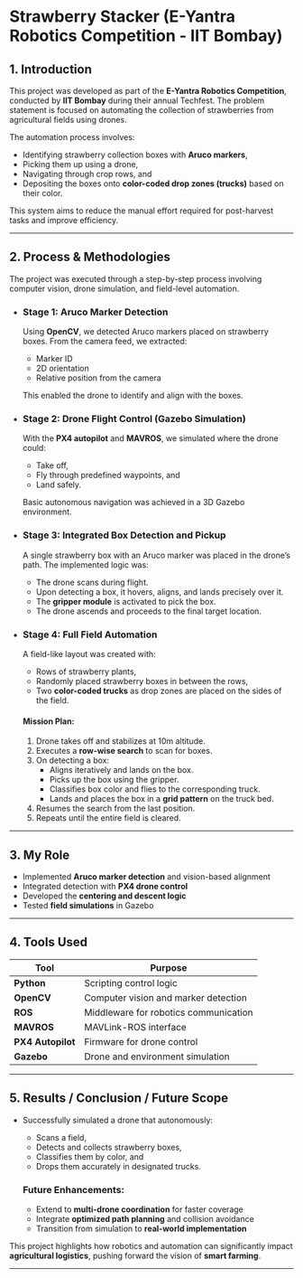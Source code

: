 # Strawberry Stacker (E-Yantra Robotics Competition - IIT Bombay)

## 1. Introduction

This project was developed as part of the **E-Yantra Robotics Competition**, conducted by **IIT Bombay** during their annual Techfest. The problem statement is focused on automating the collection of strawberries from agricultural fields using drones.

The automation process involves:
- Identifying strawberry collection boxes with **Aruco markers**,
- Picking them up using a drone,
- Navigating through crop rows, and
- Depositing the boxes onto **color-coded drop zones (trucks)** based on their color.

This system aims to reduce the manual effort required for post-harvest tasks and improve efficiency.

---

## 2. Process & Methodologies

The project was executed through a step-by-step process involving computer vision, drone simulation, and field-level automation.

- ### Stage 1: Aruco Marker Detection

  Using **OpenCV**, we detected Aruco markers placed on strawberry boxes. From the camera feed, we extracted:
  - Marker ID
  - 2D orientation
  - Relative position from the camera

  This enabled the drone to identify and align with the boxes.

- ### Stage 2: Drone Flight Control (Gazebo Simulation)

  With the **PX4 autopilot** and **MAVROS**, we simulated where the drone could:
  - Take off,
  - Fly through predefined waypoints, and
  - Land safely.
  
  Basic autonomous navigation was achieved in a 3D Gazebo environment.

- ### Stage 3: Integrated Box Detection and Pickup

  A single strawberry box with an Aruco marker was placed in the drone’s path. The implemented logic was:
  - The drone scans during flight.
  - Upon detecting a box, it hovers, aligns, and lands precisely over it.
  - The **gripper module** is activated to pick the box.
  - The drone ascends and proceeds to the final target location.

- ### Stage 4: Full Field Automation

  A field-like layout was created with:
  - Rows of strawberry plants,
  - Randomly placed strawberry boxes in between the rows,
  - Two **color-coded trucks** as drop zones are placed on the sides of the field.

  #### Mission Plan:
  1. Drone takes off and stabilizes at 10m altitude.
  2. Executes a **row-wise search** to scan for boxes.
  3. On detecting a box:
     - Aligns iteratively and lands on the box.
     - Picks up the box using the gripper.
     - Classifies box color and flies to the corresponding truck.
     - Lands and places the box in a **grid pattern** on the truck bed.
  4. Resumes the search from the last position.
  5. Repeats until the entire field is cleared.

---

## 3. My Role

- Implemented **Aruco marker detection** and vision-based alignment
- Integrated detection with **PX4 drone control**
- Developed the **centering and descent logic**
- Tested **field simulations** in Gazebo

---

## 4. Tools Used

| Tool            | Purpose                                |
|-----------------|----------------------------------------|
| **Python**      | Scripting control logic                |
| **OpenCV**      | Computer vision and marker detection   |
| **ROS**         | Middleware for robotics communication  |
| **MAVROS**      | MAVLink-ROS interface                  |
| **PX4 Autopilot** | Firmware for drone control          |
| **Gazebo**      | Drone and environment simulation       |



---

## 5. Results / Conclusion / Future Scope

- Successfully simulated a drone that autonomously:
  - Scans a field,
  - Detects and collects strawberry boxes,
  - Classifies them by color, and
  - Drops them accurately in designated trucks.

  ### Future Enhancements:
  - Extend to **multi-drone coordination** for faster coverage
  - Integrate **optimized path planning** and collision avoidance
  - Transition from simulation to **real-world implementation**

This project highlights how robotics and automation can significantly impact **agricultural logistics**, pushing forward the vision of **smart farming**.

---
